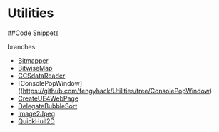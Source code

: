 # Utilities
##Code Snippets

branches:

- [Bitmapper](https://github.com/fengyhack/Utilities/tree/Bitmapper)
- [BitwiseMap](https://github.com/fengyhack/Utilities/tree/BitwiseMap)
- [CCSdataReader](https://github.com/fengyhack/Utilities/tree/CCSdataReader)
- [ConsolePopWindow]((https://github.com/fengyhack/Utilities/tree/ConsolePopWindow)
- [CreateUE4WebPage](https://github.com/fengyhack/Utilities/tree/CreateUE4WebPage)
- [DelegateBubbleSort](https://github.com/fengyhack/Utilities/tree/DelegateBubbleSort)
- [Image2Jpeg](https://github.com/fengyhack/Utilities/tree/Image2Jpeg)
- [QuickHull2D](https://github.com/fengyhack/Utilities/tree/QuickHull2D)
